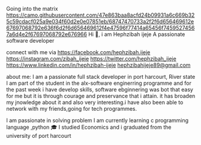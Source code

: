 Going into the matrix 
https://camo.githubusercontent.com/47e863baa8acfd24b09931a6c669b325c59cdacf025a9e034f60d2e0e07851eb/68747470733a2f2f6d656469612e67697068792e636f6d2f6d656469612f4e47596f77414a65456f74595274567a6d4e2f67697068792e676966
Hi 👋, i am Hephzibah ijeje
A passionate software developer

connect with me via 
https://facebook.com/hephzibah.ijeje
https://instagram.com/zibah_ijeje
https://twitter.com/hephzibah_ijeje
https://www.linkedin.com/in/hephzibah-ijeje
hephzibahijeje89@gmail.com

about me:
I am a passionate full stack developer in port harcourt, River state
I am part of the student in the alx-software enginerring programme and for the past week i have develop skills, software ebginnering was bot that easy for me but it is through courage and preservance that i attain. it has broaden my jnowledge about it and also very interesting.i have also been able to network with my friends,going for tech programmes.

I am passionate in solving problem
I am currently learning c programming language ,python
🎓 I studied Economics and i graduated from the university of port harcourt
